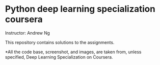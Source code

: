 # Python deep learning specialization coursera

Instructor: Andrew Ng

This repository contains solutions to the assignments. 

*All the code base, screenshot, and images, are taken from, unless specified, Deep Learning Specialization on Coursera.
